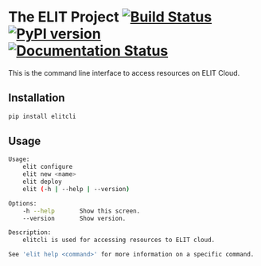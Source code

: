 # The ELIT Project [![Build Status](https://travis-ci.org/elitcloud/elitcli.svg?branch=master)](https://travis-ci.org/elitcloud/elitcli) [![PyPI version](https://badge.fury.io/py/elitcli.svg)](https://badge.fury.io/py/elitcli) [![Documentation Status](https://readthedocs.org/projects/elitcli/badge/?version=latest)](http://elitcli.readthedocs.io/en/latest/?badge=latest)

This is the command line interface to access resources on ELIT Cloud. 

## Installation 

```bash
pip install elitcli
```


## Usage

```bash
Usage:
    elit configure
    elit new <name>
    elit deploy
    elit (-h | --help | --version)

Options:
    -h --help       Show this screen.
    --version       Show version.

Description:
    elitcli is used for accessing resources to ELIT cloud.

See 'elit help <command>' for more information on a specific command.
```
